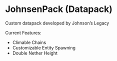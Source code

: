 # JohnsenPack (Datapack)
Custom datapack developed by Johnson’s Legacy

Current Features:

- Climable Chains
- Customizable Entity Spawning
- Double Nether Height

